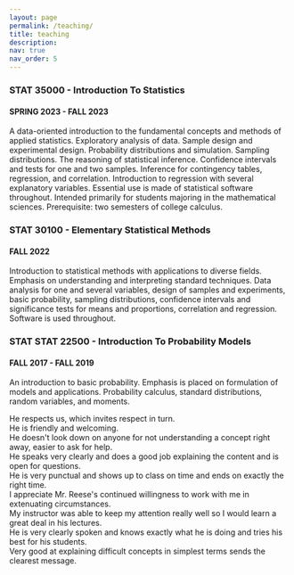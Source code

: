```yaml
---
layout: page
permalink: /teaching/
title: teaching
description: 
nav: true
nav_order: 5
---
```



<div class = "course">
<h3><b>STAT 35000 - Introduction To Statistics </b></h3>
<h4><b>SPRING 2023 - FALL 2023 </b></h4>
<p>  A data-oriented introduction to the fundamental concepts and methods of applied statistics. 
Exploratory analysis of data. Sample design and experimental design. 
Probability distributions and simulation. Sampling distributions. 
The reasoning of statistical inference. Confidence intervals and tests for one and two samples. 
Inference for contingency tables, regression, and correlation. Introduction to regression with several explanatory variables. 
Essential use is made of statistical software throughout. 
Intended primarily for students majoring in the mathematical sciences. 
Prerequisite: two semesters of college calculus. </p>
</div>


<div class = "course">
<h3><b>STAT 30100 - Elementary Statistical Methods </b></h3>
<h4><b>FALL 2022 </b></h4>
<p>  Introduction to statistical methods with applications to diverse fields. 
Emphasis on understanding and interpreting standard techniques. 
Data analysis for one and several variables, design of samples and experiments, basic probability, 
sampling distributions, confidence intervals and significance tests for means and proportions, correlation and regression. 
Software is used throughout. </p>
</div>


<div class = "course">
<h3><b>STAT STAT 22500 - Introduction To Probability Models  </b></h3>
<h4><b>FALL 2017 - FALL 2019 </b></h4>
<p>  An introduction to basic probability. 
Emphasis is placed on formulation of models and applications. 
Probability calculus, standard distributions, random variables, and moments.  </p>
</div>

<div class="hwrap"><div class="hmove">
  <div class="hitem">He respects us, which invites respect in turn. </div>
  <div class="hitem">He is friendly and welcoming.</div>
  <div class="hitem">He doesn't look down on anyone for not understanding a concept right away, easier to ask for help.</div>
  <div class="hitem">He speaks very clearly and does a good job explaining the content and is open for questions.</div>
  <div class="hitem">He is very punctual and shows up to class on time and ends on exactly the right time.</div>
  <div class="hitem">I appreciate Mr. Reese's continued willingness to work with me in extenuating circumstances.</div>
  <div class="hitem">My instructor was able to keep my attention really well so I would learn a great deal in his lectures.</div>
  <div class="hitem">He is very clearly spoken and knows exactly what he is doing and tries his best for his students.</div>
  <div class="hitem">Very good at explaining difficult concepts in simplest terms sends the clearest message.</div>
</div></div>
